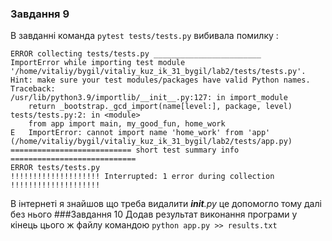 ### Завдання 9 
В завданні команда ``` pytest tests/tests.py ``` вибивала помилку : 
```  
ERROR collecting tests/tests.py ________________________
ImportError while importing test module '/home/vitaliy/bygil/vitaliy_kuz_ik_31_bygil/lab2/tests/tests.py'.
Hint: make sure your test modules/packages have valid Python names.
Traceback:
/usr/lib/python3.9/importlib/__init__.py:127: in import_module
    return _bootstrap._gcd_import(name[level:], package, level)
tests/tests.py:2: in <module>
    from app import main, my_good_fun, home_work
E   ImportError: cannot import name 'home_work' from 'app' (/home/vitaliy/bygil/vitaliy_kuz_ik_31_bygil/lab2/tests/app.py)
=========================== short test summary info ============================
ERROR tests/tests.py
!!!!!!!!!!!!!!!!!!!! Interrupted: 1 error during collection !!!!!!!!!!!!!!!!!!!!
```
В інтернеті я знайшов що треба видалити *__init__.py* це допомогло тому далі без нього
###Завдання 10
Додав результат виконання програми у кінець цього ж файлу командою ```python app.py >> results.txt```